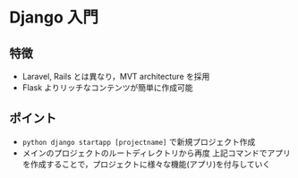 # Django 入門

## 特徴
- Laravel, Rails とは異なり，MVT architecture を採用
- Flask よりリッチなコンテンツが簡単に作成可能

## ポイント
- `python django startapp [projectname]` で新規プロジェクト作成
- メインのプロジェクトのルートディレクトリから再度 上記コマンドでアプリを作成することで，プロジェクトに様々な機能(アプリ)を付与していく